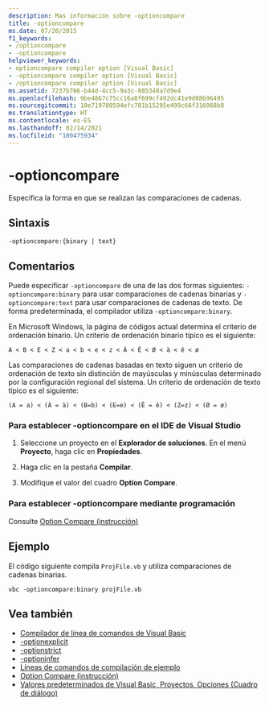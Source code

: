 ```yaml
---
description: Mas información sobre -optioncompare
title: -optioncompare
ms.date: 07/20/2015
f1_keywords:
- /optioncompare
- -optioncompare
helpviewer_keywords:
- optioncompare compiler option [Visual Basic]
- -optioncompare compiler option [Visual Basic]
- /optioncompare compiler option [Visual Basic]
ms.assetid: 7237b766-b44d-4cc5-9a3c-885348a7d9e4
ms.openlocfilehash: 9be4867c75cc16a8f699cf492dc41e9d08b96495
ms.sourcegitcommit: 10e719780594efc781b15295e499c66f316068b8
ms.translationtype: HT
ms.contentlocale: es-ES
ms.lasthandoff: 02/14/2021
ms.locfileid: "100475934"
---
```

# <a name="-optioncompare"></a>-optioncompare

Especifica la forma en que se realizan las comparaciones de cadenas.

## <a name="syntax"></a>Sintaxis

```console
-optioncompare:{binary | text}
```

## <a name="remarks"></a>Comentarios

Puede especificar `-optioncompare` de una de las dos formas siguientes: `-optioncompare:binary` para usar comparaciones de cadenas binarias y `-optioncompare:text` para usar comparaciones de cadenas de texto. De forma predeterminada, el compilador utiliza `-optioncompare:binary`.

En Microsoft Windows, la página de códigos actual determina el criterio de ordenación binario. Un criterio de ordenación binario típico es el siguiente:

`A < B < E < Z < a < b < e < z < À < Ê < Ø < à < ê < ø`

Las comparaciones de cadenas basadas en texto siguen un criterio de ordenación de texto sin distinción de mayúsculas y minúsculas determinado por la configuración regional del sistema. Un criterio de ordenación de texto típico es el siguiente:

`(A = a) < (À = à) < (B=b) < (E=e) < (Ê = ê) < (Z=z) < (Ø = ø)`

### <a name="to-set--optioncompare-in-the-visual-studio-ide"></a>Para establecer -optioncompare en el IDE de Visual Studio

1. Seleccione un proyecto en el **Explorador de soluciones**. En el menú **Proyecto**, haga clic en **Propiedades**.

2. Haga clic en la pestaña **Compilar**.

3. Modifique el valor del cuadro **Option Compare**.

### <a name="to-set--optioncompare-programmatically"></a>Para establecer -optioncompare mediante programación

Consulte [Option Compare (instrucción)](../../language-reference/statements/option-compare-statement.md)

## <a name="example"></a>Ejemplo

El código siguiente compila `ProjFile.vb` y utiliza comparaciones de cadenas binarias.

```console
vbc -optioncompare:binary projFile.vb
```

## <a name="see-also"></a>Vea también

- [Compilador de línea de comandos de Visual Basic](index.md)
- [-optionexplicit](optionexplicit.md)
- [-optionstrict](optionstrict.md)
- [-optioninfer](optioninfer.md)
- [Líneas de comandos de compilación de ejemplo](sample-compilation-command-lines.md)
- [Option Compare (instrucción)](../../language-reference/statements/option-compare-statement.md)
- [Valores predeterminados de Visual Basic, Proyectos, Opciones (Cuadro de diálogo)](/visualstudio/ide/reference/visual-basic-defaults-projects-options-dialog-box)
